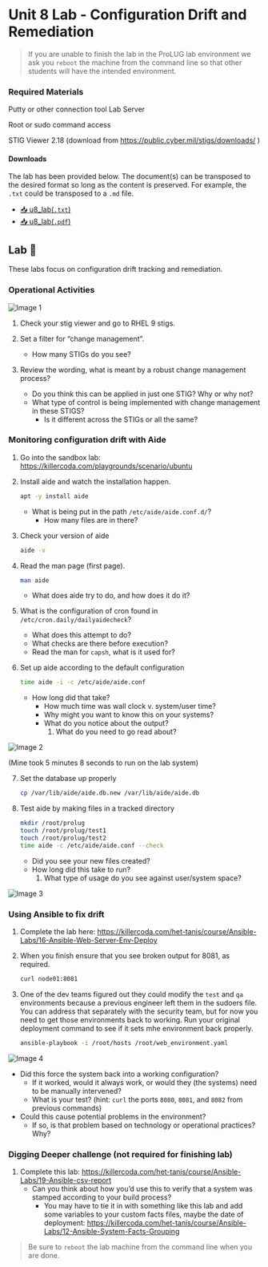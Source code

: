 # Unit 8 Lab - Configuration Drift and Remediation

> If you are unable to finish the lab in the ProLUG lab environment we ask you `reboot`
> the machine from the command line so that other students will have the intended environment.

### Required Materials

Putty or other connection tool Lab Server

Root or sudo command access

STIG Viewer 2.18 (download from <https://public.cyber.mil/stigs/downloads/> )

#### Downloads

The lab has been provided below. The document(s) can be transposed to
the desired format so long as the content is preserved. For example, the `.txt`
could be transposed to a `.md` file.

- <a href="../../assets/psc/downloads/u8/u8_lab.txt" target="_blank" download>📥 u8_lab(`.txt`)</a>
- <a href="../../assets/psc/downloads/u8/u8_lab.pdf" target="_blank" download>📥 u8_lab(`.pdf`)</a>

## Lab 🧪

These labs focus on configuration drift tracking and remediation.

### Operational Activities

![Image 1](../../assets/psc/images/u8/image1.jpeg)

1. Check your stig viewer and go to RHEL 9 stigs.

2. Set a filter for “change management”.

   - How many STIGs do you see?

3. Review the wording, what is meant by a robust change management process?
   - Do you think this can be applied in just one STIG? Why or why not?
   - What type of control is being implemented with change management in these STIGS?
     - Is it different across the STIGs or all the same?

### Monitoring configuration drift with Aide

1. Go into the sandbox lab: <https://killercoda.com/playgrounds/scenario/ubuntu>

2. Install aide and watch the installation happen.

   ```bash
   apt -y install aide
   ```

   - What is being put in the path `/etc/aide/aide.conf.d/`?
     - How many files are in there?

3. Check your version of aide

   ```bash
   aide -v
   ```

4. Read the man page (first page).

   ```bash
   man aide
   ```

   - What does aide try to do, and how does it do it?

5. What is the configuration of cron found in `/etc/cron.daily/dailyaidecheck`?

   - What does this attempt to do?
   - What checks are there before execution?
   - Read the man for `capsh`, what is it used for?

6. Set up aide according to the default configuration
   ```bash
   time aide -i -c /etc/aide/aide.conf
   ```
   - How long did that take?
     - How much time was wall clock v. system/user time?
     - Why might you want to know this on your systems?
     - What do you notice about the output?
       1. What do you need to go read about?

![Image 2](../../assets/psc/images/u8/image2.jpeg)

(Mine took 5 minutes 8 seconds to run on the lab system)

7. Set the database up properly

   ```bash
   cp /var/lib/aide/aide.db.new /var/lib/aide/aide.db
   ```

8. Test aide by making files in a tracked directory

   ```bash
   mkdir /root/prolug
   touch /root/prolug/test1
   touch /root/prolug/test2
   time aide -c /etc/aide/aide.conf --check
   ```

   - Did you see your new files created?
   - How long did this take to run?
     1. What type of usage do you see against user/system space?

![Image 3](../../assets/psc/images/u8/image3.png)

### Using Ansible to fix drift

1. Complete the lab here: <https://killercoda.com/het-tanis/course/Ansible-Labs/16-Ansible-Web-Server-Env-Deploy>

2. When you finish ensure that you see broken output for 8081, as required.

   ```bash
   curl node01:8081
   ```

3. One of the dev teams figured out they could modify the `test` and `qa`
   environments because a previous engineer left them in the sudoers file. You can
   address that separately with the security team, but for now you need to get those
   environments back to working. Run your original deployment command to see if it sets
   mhe environment back properly.

   ```bash
   ansible-playbook -i /root/hosts /root/web_environment.yaml
   ```

![Image 4](../../assets/psc/images/u8/image4.png)

- Did this force the system back into a working configuration?
  - If it worked, would it always work, or would they (the systems) need to be
    manually intervened?
  - What is your test? (hint: `curl` the ports `8080`, `8081`, and `8082` from previous commands)
- Could this cause potential problems in the environment?
  - If so, is that problem based on technology or operational practices? Why?

### Digging Deeper challenge (not required for finishing lab)

1. Complete this lab: <https://killercoda.com/het-tanis/course/Ansible-Labs/19-Ansible-csv-report>
   - Can you think about how you’d use this to verify that a system was stamped
     according to your build process?
     - You may have to tie it in with something like this lab and add some variables
       to your custom facts files, maybe the date of deployment:
       <https://killercoda.com/het-tanis/course/Ansible-Labs/12-Ansible-System-Facts-Grouping>

> Be sure to `reboot` the lab machine from the command line when you are done.
